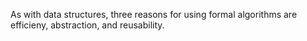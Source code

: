 As with data structures, three reasons for using formal algorithms are efficieny, abstraction, and reusability.